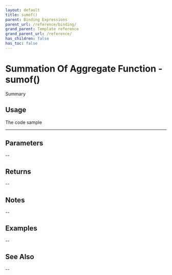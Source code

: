 ```yaml
---
layout: default
title: sumof()
parent: Binding Expressions
parent_url: /reference/binding/
grand_parent: Template reference
grand_parent_url: /reference/
has_children: false
has_toc: false
---
```


# Summation Of Aggregate Function - sumof()

Summary

## Usage

 The code sample

---

## Parameters

--

## Returns 

--

## Notes


-- 

## Examples


--


## See Also


--

